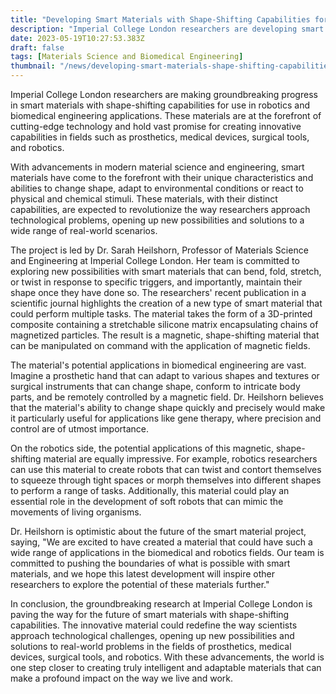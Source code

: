 ```yaml
---
title: "Developing Smart Materials with Shape-Shifting Capabilities for Applications in Robotics and Biomedical Engineering"
description: "Imperial College London researchers are developing smart materials with shape-shifting capabilities for applications in robotics and biomedical engineering."
date: 2023-05-19T10:27:53.383Z
draft: false
tags: [Materials Science and Biomedical Engineering]
thumbnail: "/news/developing-smart-materials-shape-shifting-capabilities-robotics-biomedical-engineering/thumb.png"
---
```


Imperial College London researchers are making groundbreaking progress in smart materials with shape-shifting capabilities for use in robotics and biomedical engineering applications. These materials are at the forefront of cutting-edge technology and hold vast promise for creating innovative capabilities in fields such as prosthetics, medical devices, surgical tools, and robotics.
 

With advancements in modern material science and engineering, smart materials have come to the forefront with their unique characteristics and abilities to change shape, adapt to environmental conditions or react to physical and chemical stimuli. These materials, with their distinct capabilities, are expected to revolutionize the way researchers approach technological problems, opening up new possibilities and solutions to a wide range of real-world scenarios. 

The project is led by Dr. Sarah Heilshorn, Professor of Materials Science and Engineering at Imperial College London. Her team is committed to exploring new possibilities with smart materials that can bend, fold, stretch, or twist in response to specific triggers, and importantly, maintain their shape once they have done so. The researchers' recent publication in a scientific journal highlights the creation of a new type of smart material that could perform multiple tasks. The material takes the form of a 3D-printed composite containing a stretchable silicone matrix encapsulating chains of magnetized particles. The result is a magnetic, shape-shifting material that can be manipulated on command with the application of magnetic fields.  

The material's potential applications in biomedical engineering are vast. Imagine a prosthetic hand that can adapt to various shapes and textures or surgical instruments that can change shape, conform to intricate body parts, and be remotely controlled by a magnetic field. Dr. Heilshorn believes that the material's ability to change shape quickly and precisely would make it particularly useful for applications like gene therapy, where precision and control are of utmost importance. 

On the robotics side, the potential applications of this magnetic, shape-shifting material are equally impressive. For example, robotics researchers can use this material to create robots that can twist and contort themselves to squeeze through tight spaces or morph themselves into different shapes to perform a range of tasks. Additionally, this material could play an essential role in the development of soft robots that can mimic the movements of living organisms. 

Dr. Heilshorn is optimistic about the future of the smart material project, saying, "We are excited to have created a material that could have such a wide range of applications in the biomedical and robotics fields. Our team is committed to pushing the boundaries of what is possible with smart materials, and we hope this latest development will inspire other researchers to explore the potential of these materials further." 

In conclusion, the groundbreaking research at Imperial College London is paving the way for the future of smart materials with shape-shifting capabilities. The innovative material could redefine the way scientists approach technological challenges, opening up new possibilities and solutions to real-world problems in the fields of prosthetics, medical devices, surgical tools, and robotics. With these advancements, the world is one step closer to creating truly intelligent and adaptable materials that can make a profound impact on the way we live and work.